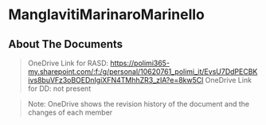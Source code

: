 # ManglavitiMarinaroMarinello

## About The Documents
>OneDrive Link for RASD: https://polimi365-my.sharepoint.com/:f:/g/personal/10620761_polimi_it/EvsU7DdPECBKivs8buVFz3oBOEDnIgiXFN4TMhhZR3_zIA?e=8kw5Cl
>OneDrive Link for DD: not present

>Note: OneDrive shows the revision history of the document and the changes of each member
